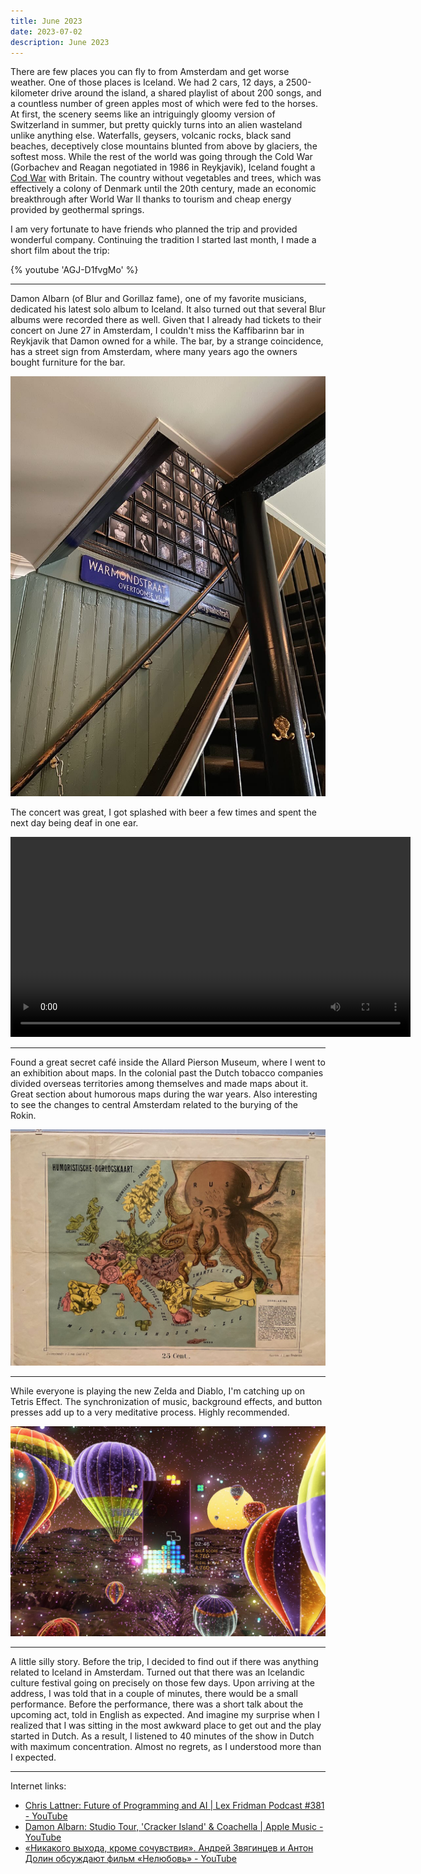 ```yaml
---
title: June 2023
date: 2023-07-02
description: June 2023
---
```


There are few places you can fly to from Amsterdam and get worse weather. One of those places is Iceland. We had 2 cars, 12 days, a 2500-kilometer drive around the island, a shared playlist of about 200 songs, and a countless number of green apples most of which were fed to the horses. At first, the scenery seems like an intriguingly gloomy version of Switzerland in summer, but pretty quickly turns into an alien wasteland unlike anything else. Waterfalls, geysers, volcanic rocks, black sand beaches, deceptively close mountains blunted from above by glaciers, the softest moss. While the rest of the world was going through the Cold War (Gorbachev and Reagan negotiated in 1986 in Reykjavik), Iceland fought a [Cod War](https://en.wikipedia.org/wiki/Cod_Wars) with Britain. The country without vegetables and trees, which was effectively a colony of Denmark until the 20th century, made an economic breakthrough after World War II thanks to tourism and cheap energy provided by geothermal springs.

I am very fortunate to have friends who planned the trip and provided wonderful company. Continuing the tradition I started last month, I made a short film about the trip:

{% youtube 'AGJ-D1fvgMo' %}

---

Damon Albarn (of Blur and Gorillaz fame), one of my favorite musicians, dedicated his latest solo album to Iceland. It also turned out that several Blur albums were recorded there as well. Given that I already had tickets to their concert on June 27 in Amsterdam, I couldn't miss the Kaffibarinn bar in Reykjavik that Damon owned for a while. The bar, by a strange coincidence, has a street sign from Amsterdam, where many years ago the owners bought furniture for the bar.

![Amsterdam street sign at Kaffibarinn](warmondstraat.jpg)

The concert was great, I got splashed with beer a few times and spent the next day being deaf in one ear.

<video width="640" controls>
<source src="parklife.mov" type="video/mp4">
[Your browser does not support the video tag.]
</video>

---

Found a great secret café inside the Allard Pierson Museum, where I went to an exhibition about maps. In the colonial past the Dutch tobacco companies divided overseas territories among themselves and made maps about it. Great section about humorous maps during the war years. Also interesting to see the changes to central Amsterdam related to the burying of the Rokin.

![Map](map.jpg)

---

While everyone is playing the new Zelda and Diablo, I'm catching up on Tetris Effect. The synchronization of music, background effects, and button presses add up to a very meditative process. Highly recommended.

![Tetris Effect](tetris-effect.jpg)

---

A little silly story. Before the trip, I decided to find out if there was anything related to Iceland in Amsterdam. Turned out that there was an Icelandic culture festival going on precisely on those few days. Upon arriving at the address, I was told that in a couple of minutes, there would be a small performance. Before the performance, there was a short talk about the upcoming act, told in English as expected. And imagine my surprise when I realized that I was sitting in the most awkward place to get out and the play started in Dutch. As a result, I listened to 40 minutes of the show in Dutch with maximum concentration. Almost no regrets, as I understood more than I expected.

---

Internet links:

- [Chris Lattner: Future of Programming and AI | Lex Fridman Podcast #381 - YouTube](https://www.youtube.com/watch?v=pdJQ8iVTwj8)
- [Damon Albarn: Studio Tour, 'Cracker Island' & Coachella | Apple Music - YouTube](https://www.youtube.com/watch?v=EDX6l9_58RA)
- [«Никакого выхода, кроме сочувствия». Андрей Звягинцев и Антон Долин обсуждают фильм «Нелюбовь» - YouTube](https://www.youtube.com/watch?v=zASLA7ka8eE)

